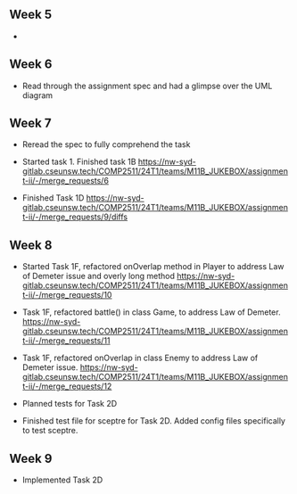 ## Week 5

- 

## Week 6

- Read through the assignment spec and had a glimpse over the UML diagram

## Week 7

- Reread the spec to fully comprehend the task
- Started task 1. Finished task 1B 
https://nw-syd-gitlab.cseunsw.tech/COMP2511/24T1/teams/M11B_JUKEBOX/assignment-ii/-/merge_requests/6

- Finished Task 1D
https://nw-syd-gitlab.cseunsw.tech/COMP2511/24T1/teams/M11B_JUKEBOX/assignment-ii/-/merge_requests/9/diffs



## Week 8

- Started Task 1F, refactored onOverlap method in Player to address Law of Demeter issue and overly long method
https://nw-syd-gitlab.cseunsw.tech/COMP2511/24T1/teams/M11B_JUKEBOX/assignment-ii/-/merge_requests/10

- Task 1F, refactored battle() in class Game, to address Law of Demeter.
https://nw-syd-gitlab.cseunsw.tech/COMP2511/24T1/teams/M11B_JUKEBOX/assignment-ii/-/merge_requests/11


- Task 1F, refactored onOverlap in class Enemy to address Law of Demeter issue.
https://nw-syd-gitlab.cseunsw.tech/COMP2511/24T1/teams/M11B_JUKEBOX/assignment-ii/-/merge_requests/12

- Planned tests for Task 2D
- Finished test file for sceptre for Task 2D. Added config files specifically to test sceptre.



## Week 9

- Implemented Task 2D


